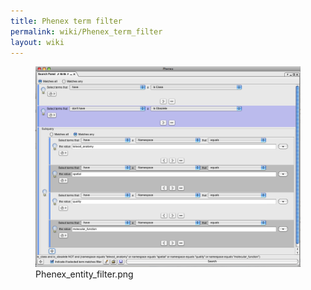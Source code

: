 ```yaml
---
title: Phenex term filter
permalink: wiki/Phenex_term_filter
layout: wiki
---
```


<figure>
<img src="Phenex_entity_filter.png" title="Phenex_entity_filter.png"
width="700" />
<figcaption>Phenex_entity_filter.png</figcaption>
</figure>
